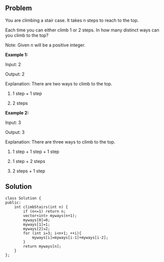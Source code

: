 Problem
----
You are climbing a stair case. It takes n steps to reach to the top.

Each time you can either climb 1 or 2 steps. In how many distinct ways can you climb to the top?

Note: Given n will be a positive integer.

**Example 1:**

Input: 2

Output: 2

Explanation: There are two ways to climb to the top.

1. 1 step + 1 step

2. 2 steps

**Example 2:**

Input: 3

Output: 3

Explanation: There are three ways to climb to the top.

1. 1 step + 1 step + 1 step

2. 1 step + 2 steps

3. 2 steps + 1 step

Solution
---------
```
class Solution {
public:
    int climbStairs(int n) {
        if (n<=1) return n;
        vector<int> myways(n+1);
        myways[0]=0;
        myways[1]=1;
        myways[2]=2;
        for (int i=3; i<n+1; ++i){
            myways[i]=myways[i-1]+myways[i-2];
        }
        return myways[n];
    }
};
```
